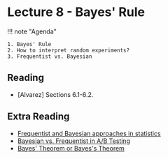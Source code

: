 # Lecture 8 - Bayes' Rule

!!! note "Agenda"

    1. Bayes' Rule
    2. How to interpret random experiments?
    3. Frequentist vs. Bayesian

    
## Reading

* [Alvarez] Sections 6.1-6.2.

## Extra Reading

* [Frequentist and Bayesian approaches in statistics](https://www.probabilisticworld.com/frequentist-bayesian-approaches-inferential-statistics/)
* [Bayesian vs. Frequentist in A/B Testing](https://cxl.com/blog/bayesian-frequentist-ab-testing/)
* [Bayes' Theorem or Bayes's Theorem](https://english.stackexchange.com/questions/92267/bayes-theorem-or-bayess-theorem-similarly-charles-law-or-charless-law)